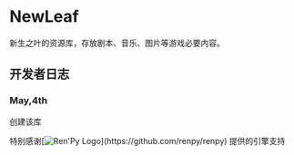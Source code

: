# NewLeaf
新生之叶的资源库，存放剧本、音乐、图片等游戏必要内容。
## 开发者日志
### May,4th
创建该库


特别感谢[![Ren'Py Logo](https://img.shields.io/badge/Renpy-ffd700?)](https://github.com/renpy/renpy) 提供的引擎支持
